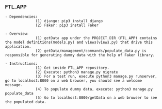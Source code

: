 ### FTL_APP
    - Dependencies:
                  (1) django: pip3 install django
                  (2) Faker: pip3 install Faker
                 
    - Overview:
                  (1) getData app under the PROJECT_DIR (FTL_APP) contains the model definitions(models.py) and views(views.py) that drive this application.
                  (2) getData/management/commands/populate_data.py is responsible for generating dummy data with the help of Faker library.
               
    - Instructions:
                  (1) Get inside FTL_APP repository.
                  (2) Execute: python3 manage.py migrate
                  (3) For a test run, execute python3 manage.py runserver, go to localhost:8000 on a web browser, you should see a welcome message.
                  (4) To populate dummy data, execute: python3 manage.py populate_data
                  (5) Go to localhost:8000/getData on a web browser to see the populated data.
